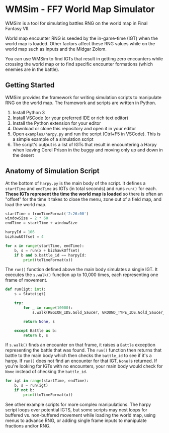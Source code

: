 # WMSim - FF7 World Map Simulator

WMSim is a tool for simulating battles RNG on the world map in Final Fantasy VII.

World map encounter RNG is seeded by the in-game-time (IGT) when the world map is loaded. Other factors affect these RNG values while on the world map such as inputs and the Midgar Zolom.

You can use WMSim to find IGTs that result in getting zero encounters while crossing the world map or to find specific encounter formations (which enemies are in the battle).

## Getting Started

WMSim provides the framework for writing simulation scripts to manipulate RNG on the world map. The framework and scripts are written in Python. 

1. Install Python 3
2. Install VSCode (or your preferred IDE or rich text editor)
3. Install the Python extension for your editor
4. Download or clone this repository and open it in your editor
5. Open `examples/harpy.py` and run the script (Ctrl+F5 in VSCode). This is a simple example of a simulation script
6. The script's output is a list of IGTs that result in encountering a Harpy when leaving Corel Prison in the buggy and moving only up and down in the desert

## Anatomy of Simulation Script

At the bottom of `harpy.py` is the main body of the script. It defines a `startTime` and `endTime` as IGTs (in total seconds) and runs `run()` for each. **These IGTs represent the time the world map is loaded** so there is often an "offset" for the time it takes to close the menu, zone out of a field map, and load the world map.

```python
startTime = fromTimeFormat('2:26:00')
windowSize = 2 * 60
endTime = startTime + windowSize

harpyId = 106
bizhawkOffset = 4

for x in range(startTime, endTime):
    b, s = run(x + bizhawkOffset)
    if b and b.battle_id == harpyId:
        print(toTimeFormat(x))
```

The `run()` function defined above the main body simulates a single IGT. It executes the `s.walk()` function up to 10,000 times, each representing one frame of movement.

```python
def run(igt: int):
    s = State(igt)

    try:
        for _ in range(10000):
            s.walk(REGION_IDS.Gold_Saucer, GROUND_TYPE_IDS.Gold_Saucer_Desert, lr=False)

        return None, s

    except Battle as b:
        return b, s
```

If `s.walk()` finds an encounter on that frame, it raises a `Battle` exception representing the battle that was found. The `run()` function then returns that battle to the main body which then checks the `battle_id` to see if it's a harpy. If `run()` does not find an encounter for that IGT, `None` is returned. If you're looking for IGTs with no encounters, your main body would check for `None` instead of checking the `battle_id`.

```python
for igt in range(startTime, endTime):
    b, s = run(igt)
    if not b:
        print(toTimeFormat(x))
```

See other example scripts for more complex manipulations. The harpy script loops over potential IGTS, but some scripts may nest loops for buffered vs. non-buffered movement while loading the world map, using menus to advance RNG, or adding single frame inputs to manipulate fractions and/or RNG.

[comment]: # (TODO: Add "World Map Battle Mechanics" section)
